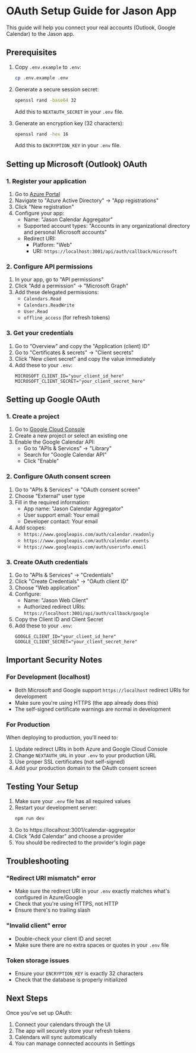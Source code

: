 # OAuth Setup Guide for Jason App

This guide will help you connect your real accounts (Outlook, Google Calendar) to the Jason app.

## Prerequisites

1. Copy `.env.example` to `.env`:
   ```bash
   cp .env.example .env
   ```

2. Generate a secure session secret:
   ```bash
   openssl rand -base64 32
   ```
   Add this to `NEXTAUTH_SECRET` in your `.env` file.

3. Generate an encryption key (32 characters):
   ```bash
   openssl rand -hex 16
   ```
   Add this to `ENCRYPTION_KEY` in your `.env` file.

## Setting up Microsoft (Outlook) OAuth

### 1. Register your application

1. Go to [Azure Portal](https://portal.azure.com/)
2. Navigate to "Azure Active Directory" → "App registrations"
3. Click "New registration"
4. Configure your app:
   - Name: "Jason Calendar Aggregator"
   - Supported account types: "Accounts in any organizational directory and personal Microsoft accounts"
   - Redirect URI: 
     - Platform: "Web"
     - URI: `https://localhost:3001/api/auth/callback/microsoft`

### 2. Configure API permissions

1. In your app, go to "API permissions"
2. Click "Add a permission" → "Microsoft Graph"
3. Add these delegated permissions:
   - `Calendars.Read`
   - `Calendars.ReadWrite`
   - `User.Read`
   - `offline_access` (for refresh tokens)

### 3. Get your credentials

1. Go to "Overview" and copy the "Application (client) ID"
2. Go to "Certificates & secrets" → "Client secrets"
3. Click "New client secret" and copy the value immediately
4. Add these to your `.env`:
   ```
   MICROSOFT_CLIENT_ID="your_client_id_here"
   MICROSOFT_CLIENT_SECRET="your_client_secret_here"
   ```

## Setting up Google OAuth

### 1. Create a project

1. Go to [Google Cloud Console](https://console.cloud.google.com/)
2. Create a new project or select an existing one
3. Enable the Google Calendar API:
   - Go to "APIs & Services" → "Library"
   - Search for "Google Calendar API"
   - Click "Enable"

### 2. Configure OAuth consent screen

1. Go to "APIs & Services" → "OAuth consent screen"
2. Choose "External" user type
3. Fill in the required information:
   - App name: "Jason Calendar Aggregator"
   - User support email: Your email
   - Developer contact: Your email
4. Add scopes:
   - `https://www.googleapis.com/auth/calendar.readonly`
   - `https://www.googleapis.com/auth/calendar.events`
   - `https://www.googleapis.com/auth/userinfo.email`

### 3. Create OAuth credentials

1. Go to "APIs & Services" → "Credentials"
2. Click "Create Credentials" → "OAuth client ID"
3. Choose "Web application"
4. Configure:
   - Name: "Jason Web Client"
   - Authorized redirect URIs: `https://localhost:3001/api/auth/callback/google`
5. Copy the Client ID and Client Secret
6. Add these to your `.env`:
   ```
   GOOGLE_CLIENT_ID="your_client_id_here"
   GOOGLE_CLIENT_SECRET="your_client_secret_here"
   ```

## Important Security Notes

### For Development (localhost)

- Both Microsoft and Google support `https://localhost` redirect URIs for development
- Make sure you're using HTTPS (the app already does this)
- The self-signed certificate warnings are normal in development

### For Production

When deploying to production, you'll need to:

1. Update redirect URIs in both Azure and Google Cloud Console
2. Change `NEXTAUTH_URL` in your `.env` to your production URL
3. Use proper SSL certificates (not self-signed)
4. Add your production domain to the OAuth consent screen

## Testing Your Setup

1. Make sure your `.env` file has all required values
2. Restart your development server:
   ```bash
   npm run dev
   ```
3. Go to https://localhost:3001/calendar-aggregator
4. Click "Add Calendar" and choose a provider
5. You should be redirected to the provider's login page

## Troubleshooting

### "Redirect URI mismatch" error
- Make sure the redirect URI in your `.env` exactly matches what's configured in Azure/Google
- Check that you're using HTTPS, not HTTP
- Ensure there's no trailing slash

### "Invalid client" error
- Double-check your client ID and secret
- Make sure there are no extra spaces or quotes in your `.env` file

### Token storage issues
- Ensure your `ENCRYPTION_KEY` is exactly 32 characters
- Check that the database is properly initialized

## Next Steps

Once you've set up OAuth:

1. Connect your calendars through the UI
2. The app will securely store your refresh tokens
3. Calendars will sync automatically
4. You can manage connected accounts in Settings